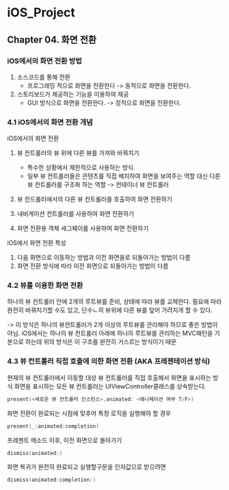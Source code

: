 # iOS_Project

## Chapter 04. 화면 전환

### iOS에서의 화면 전환 방법

1. 소스코드를 통해 전환
   - 프로그래밍 적으로 화면을 전환한다 -> 동적으로 화면을 전환한다.
2. 스토리보드가 제공하는 기능을 이용하여 제공
   - GUI 방식으로 화면을 전환한다. -> 정적으로 화면을 전환한다.

### 4.1 iOS에서의 화면 전환 개념

iOS에서의 화면 전환

1. 뷰 컨트롤러의 뷰 위에 다른 뷰를 가져와 바꿔치기

   - 특수한 상황에서 제한적으로 사용하는 방식.
   - 일부 뷰 컨트롤러들은 콘텐츠를 직접 배치하여 화면을 보여주는 역할 대신 다른 뷰 컨트롤러를 구조화 하는 역할 -> 컨테이너 뷰 컨트롤러

2. 뷰 컨드롤러에서의 다른 뷰 컨트롤러를 호출하여 화면 전환하기

3. 내비게이션 컨트롤러를 사용하여 화면 전환하기 

4. 화면 전환용 객체 세그웨이를 사용하여 화면 전환하기

   

iOS에서 화면 전환 특성

1. 다음 화면으로 이동하는 방법과 이전 화면을로 되돌아가는 방법이 다름
2. 화면 전환 방식에 따라 이전 화면으로 되돌아가는 방법이 다름 



### 4.2 뷰를 이용한 화면 전환 

하나의 뷰 컨트롤러 안에 2개의 루트뷰를 준비, 상태에 따라 뷰를 교체한다. 필요에 따라 완전히 바꿔치기할 수도 있고, 단수ㄴ히 뷰위에 다른 뷰를 덮어 가려지게 할 수 있다.

-> 이 방식은 하나의 뷰컨트롤러가 2개 이상의 루트뷰를 관리해야 하므로 좋은 방법이 아님. iOS에서는 하나의 뷰 컨트롤러 아래에 하나의 루트뷰를 관리하는 MVC패턴을 기본으로 하는데 위의 방식은 이 구조를 완전히 거스르는 방식이기 때문

### 4.3 뷰 컨트롤러 직접 호출에 의한 화면 전환 (AKA 프레젠테이션 방식)

현재의 뷰 컨트롤러에서 이동할 대상 뷰 컨트롤러를 직접 호출해서 화면을 표시하는 방식
화면을 표시하는 모든 뷰 컨트롤러는 UIViewController클래스를 상속받는다.

```swift
present(<새로운 뷰 컨트롤러 인스턴스>,animated: <애니메이션 여부 T/F>)
```

화면 전환이 완료되는 시점에 맞추어 특정 로직을 실행해야 할 경우

```swift
present(_:animated:completion)
```



프레젠트 메소드 이후, 이전 화면으로 돌아가기

```swift
dismiss(animated:)
```

화면 복귀가 완전히 완료되고 실행할구문을 인자값으로 받으려면

```swift
dismiss(animated:completion:)
```

























